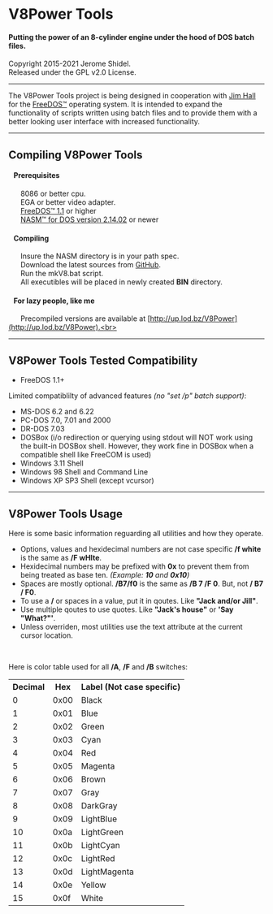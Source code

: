 # V8Power Tools
#### Putting the power of an 8-cylinder engine under the hood of DOS batch files. ######
Copyright 2015-2021 Jerome Shidel.<br>
Released under the GPL v2.0 License.<br>

* * *

The V8Power Tools project is being designed in cooperation with
[Jim Hall](http://www.freedos.org/jhall) for the [FreeDOS™](http://www.freedos.org)
operating system. It is intended to expand the functionality of scripts written
using batch files and to provide them with a better looking user interface with
increased functionality.

* * *

## Compiling V8Power Tools

#### &nbsp;&nbsp; Prerequisites ######

&nbsp;&nbsp;&nbsp;&nbsp;&nbsp;&nbsp;8086 or better cpu. <br>
&nbsp;&nbsp;&nbsp;&nbsp;&nbsp;&nbsp;EGA or better video adapter. <br>
&nbsp;&nbsp;&nbsp;&nbsp;&nbsp;&nbsp;[FreeDOS™ 1.1](http://www.freedos.org) or higher<br>
&nbsp;&nbsp;&nbsp;&nbsp;&nbsp;&nbsp;[NASM™ for DOS version 2.14.02](http://wwww.nasm.us) or newer <br>

#### &nbsp;&nbsp; Compiling ######

&nbsp;&nbsp;&nbsp;&nbsp;&nbsp;&nbsp;Insure the NASM directory is in your path spec. <br>
&nbsp;&nbsp;&nbsp;&nbsp;&nbsp;&nbsp;Download the latest sources from [GitHub](http://github.com/LoopZ/V8Power).<br>
&nbsp;&nbsp;&nbsp;&nbsp;&nbsp;&nbsp;Run the mkV8.bat script. <br>
&nbsp;&nbsp;&nbsp;&nbsp;&nbsp;&nbsp;All executibles will be placed in newly
created <b>BIN</b> directory.<br>

#### &nbsp;&nbsp; For lazy people, like me ######

&nbsp;&nbsp;&nbsp;&nbsp;&nbsp;&nbsp;Precompiled versions are available at [http://up.lod.bz/V8Power](http://up.lod.bz/V8Power).<br>

* * *

## V8Power Tools Tested Compatibility

* FreeDOS 1.1+<br>

Limited compatiblilty of advanced features <i>(no "set /p" batch support)</i>:

* MS-DOS 6.2 and 6.22<br>
* PC-DOS 7.0, 7.01 and 2000<br>
* DR-DOS 7.03<br>
* DOSBox (i/o redirection or querying using stdout will NOT work using the built-in DOSBox shell. However, they work fine in DOSBox when a compatible shell like FreeCOM is used)<br>
* Windows 3.11 Shell<br>
* Windows 98 Shell and Command Line<br>
* Windows XP SP3 Shell (except vcursor)<br>

* * *

## V8Power Tools Usage

Here is some basic information reguarding all utilities and how they operate.<br>
 * Options, values and hexidecimal numbers are not case specific **/f white** is the same as **/F wHIte**.<br>
 * Hexidecimal numbers may be prefixed with **0x** to prevent them from being treated as base ten.
<i>(Example: <b>10</b> and <b>0x10</b>)</i><br>
 * Spaces are mostly optional. **/B7/f0** is the same as **/B 7 /F 0**. But, not **/ B7 / F0**.<br>
 * To use a **/** or spaces in a value, put it in qoutes. Like **"Jack and/or Jill"**.<br>
 * Use multiple qoutes to use quotes. Like **"Jack's house"** or **'Say "What?"'**.<br>
 * Unless overriden, most utilities use the text attribute at the current cursor location.<br>
<br>

Here is color table used for all **/A**, **/F** and **/B** switches:

<table>
<tr><th>Decimal</th><th>Hex</th><th>Label (Not case specific)</th></tr>
<tr><td>0</td><td>0x00</td><td>Black</td></tr>
<tr><td>1</td><td>0x01</td><td>Blue</td></tr>
<tr><td>2</td><td>0x02</td><td>Green</td></tr>
<tr><td>3</td><td>0x03</td><td>Cyan</td></tr>
<tr><td>4</td><td>0x04</td><td>Red</td></tr>
<tr><td>5</td><td>0x05</td><td>Magenta</td></tr>
<tr><td>6</td><td>0x06</td><td>Brown</td></tr>
<tr><td>7</td><td>0x07</td><td>Gray</td></tr>
<tr><td>8</td><td>0x08</td><td>DarkGray</td></tr>
<tr><td>9</td><td>0x09</td><td>LightBlue</td></tr>
<tr><td>10</td><td>0x0a</td><td>LightGreen</td></tr>
<tr><td>11</td><td>0x0b</td><td>LightCyan</td></tr>
<tr><td>12</td><td>0x0c</td><td>LightRed</td></tr>
<tr><td>13</td><td>0x0d</td><td>LightMagenta</td></tr>
<tr><td>14</td><td>0x0e</td><td>Yellow</td></tr>
<tr><td>15</td><td>0x0f</td><td>White</td></tr>
</table>

